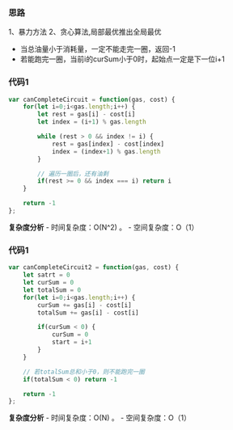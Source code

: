 ### 思路

1、暴力方法
2、贪心算法,局部最优推出全局最优
- 当总油量小于消耗量，一定不能走完一圈，返回-1
- 若能跑完一圈，当前i的curSum小于0时，起始点一定是下一位i+1

### 代码1

```js
var canCompleteCircuit = function(gas, cost) {
    for(let i=0;i<gas.length;i++) {
        let rest = gas[i] - cost[i]
        let index = (i+1) % gas.length

        while (rest > 0 && index != i) {
            rest = gas[index] - cost[index]
            index = (index+1) % gas.length
        }

        // 遍历一圈后，还有油剩
        if(rest >= 0 && index === i) return i
    }

    return -1
};
```

**复杂度分析** - 时间复杂度：O(N^2) 。 - 空间复杂度：O（1）

### 代码1

```js
var canCompleteCircuit2 = function(gas, cost) {
    let satrt = 0
    let curSum = 0
    let totalSum = 0
    for(let i=0;i<gas.length;i++) {
        curSum += gas[i] - cost[i]
        totalSum += gas[i] - cost[i]

        if(curSum < 0) {
            curSum = 0
            start = i+1
        }
    }

    // 若totalSum总和小于0，则不能跑完一圈
    if(totalSum < 0) return -1

    return -1
};
```

**复杂度分析** - 时间复杂度：O(N) 。 - 空间复杂度：O（1）
